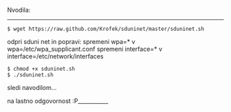 Nvodila:
________
    $ wget https://raw.github.com/Krofek/sduninet/master/sduninet.sh

odpri sduni net in popravi:
spremeni wpa=* v wpa=/etc/wpa_supplicant.conf
spremeni interface=* v interface=/etc/network/interfaces

    $ chmod +x sduninet.sh
    $ ./sduninet.sh

sledi navodilom...

na lastno odgovornost :P___________


